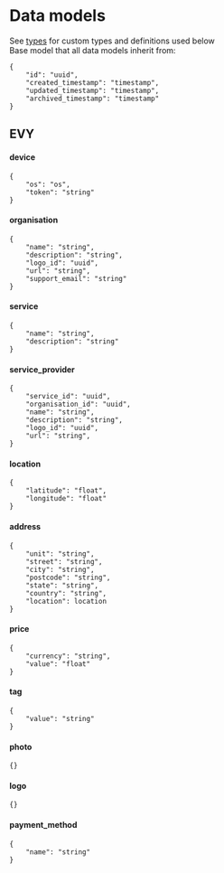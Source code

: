 # Data models

See [types](./types.md) for custom types and definitions used below  
Base model that all data models inherit from:

```
{
    "id": "uuid",
    "created_timestamp": "timestamp",
    "updated_timestamp": "timestamp",
    "archived_timestamp": "timestamp"
}
```

## EVY

#### device

```
{
    "os": "os",
    "token": "string"
}
```

#### organisation

```
{
    "name": "string",
    "description": "string",
    "logo_id": "uuid",
    "url": "string",
    "support_email": "string"
}
```

#### service

```
{
    "name": "string",
    "description": "string"
}
```

#### service_provider

```
{
    "service_id": "uuid",
    "organisation_id": "uuid",
    "name": "string",
    "description": "string",
    "logo_id": "uuid",
    "url": "string",
}
```

#### location

```
{
    "latitude": "float",
    "longitude": "float"
}
```

#### address

```
{
    "unit": "string",
    "street": "string",
    "city": "string",
    "postcode": "string",
    "state": "string",
    "country": "string",
    "location": location
}
```

#### price

```
{
    "currency": "string",
    "value": "float"
}
```

#### tag

```
{
    "value": "string"
}
```

#### photo

```
{}
```

#### logo

```
{}
```

#### payment_method

```
{
    "name": "string"
}
```
